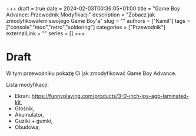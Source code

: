 +++ 
draft = true
date = 2024-02-03T00:36:05+01:00
title = "Game Boy Advance: Przewodnik Modyfikacji"
description = "Zobacz jak zmodyfikowałem swojego Game Boy'a"
slug = ""
authors = ["Kamil"]
tags = ["console","mod","retro","soldering"]
categories = ["Przewodnik"]
externalLink = ""
series = []
+++

# Draft

W tym przewodniku pokażę Ci jak zmodyfikować Game Boy Advance.

Lista modyfikacji:
- Ekran: https://funnyplaying.com/products/3-0-inch-ips-agb-laminated-kit,
- Głośnik,
- Akumulator,
- Guziki + gumki,
- Obudowa;